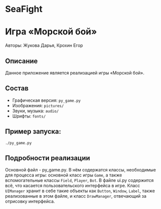 # SeaFight
# Игра «Морской бой»

Авторы: Жукова Дарья, Крохин Егор

## Описание
Данное приложение является реализацией игры «Морской бой».

## Состав
* Графическая версия: `py_game.py`
* Изображения: `pictures/`
* Звуки, музыка: `audio/`
* Шрифты: `fonts/`

## Пример запуска: 
`./py_game.py`

## Подробности реализации
Основной файл - py_game.py. В нём содержатся классы, необходимые для процесса 
игры: основной класс игры `Game`, а также вспомогательные классы `Field`, 
`Player`, `Bot`.
В файле ui.py содержится всё, что касается пользовательского интерфейса в игре. 
Класс `UIManager` хранит в себе такие объекты как `Button`, `Window`, `Label`, 
также реализованные в этом файле, и класс `DrawManager`, отвечающий за 
отрисовку интерфейса.

